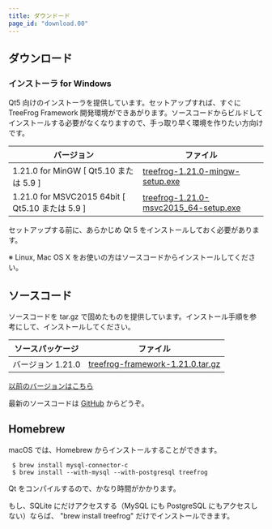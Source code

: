```yaml
---
title: ダウンドード
page_id: "download.00"
---
```


## ダウンロード

### インストーラ for Windows

Qt5 向けのインストーラを提供しています。セットアップすれば、すぐに TreeFrog Framework 開発環境ができあがります。ソースコードからビルドしてインストールする必要がなくなりますので、手っ取り早く環境を作りたい方向けです。

<div class="table-div" markdown="1">

| バージョン                                       | ファイル                                  |
|------------------------------------------------|---------------------------------------|
| 1.21.0 for MinGW [ Qt5.10 または 5.9 ]          | [<i class="fa fa-download" aria-hidden="true"></i> treefrog-1.21.0-mingw-setup.exe](https://github.com/treefrogframework/treefrog-framework/releases/download/v1.21.0/treefrog-1.21.0-mingw-setup.exe)       |
| 1.21.0 for MSVC2015 64bit [ Qt5.10 または 5.9 ] | [<i class="fa fa-download" aria-hidden="true"></i> treefrog-1.21.0-msvc2015_64-setup.exe](https://github.com/treefrogframework/treefrog-framework/releases/download/v1.21.0/treefrog-1.21.0-msvc2015_64-setup.exe) |

</div>

セットアップする前に、あらかじめ Qt 5 をインストールしておく必要があります。

※ Linux, Mac OS X をお使いの方はソースコードからインストールしてください。

## ソースコード

ソースコードを tar.gz で固めたものを提供しています。インストール手順を参考にして、インストールしてください。

<div class="table-div" markdown="1">

| ソースパッケージ  | ファイル                         |
|-------------------|----------------------------------|
| バージョン 1.21.0 | [<i class="fa fa-download" aria-hidden="true"></i> treefrog-framework-1.21.0.tar.gz](https://github.com/treefrogframework/treefrog-framework/archive/v1.21.0.tar.gz) |

</div>

 [以前のバージョンはこちら <i class="fa fa-angle-double-right" aria-hidden="true"></i>](https://github.com/treefrogframework/treefrog-framework/releases)

最新のソースコードは [GitHub](https://github.com/treefrogframework/) からどうぞ。

## Homebrew

macOS では、Homebrew からインストールすることができます。

```
 $ brew install mysql-connector-c
 $ brew install --with-mysql --with-postgresql treefrog
```

Qt をコンパイルするので、かなり時間がかかります。

もし、SQLite にだけアクセスする（MySQL にも PostgreSQL にもアクセスしない）ならば、 "brew install treefrog" だけでインストールできます。
